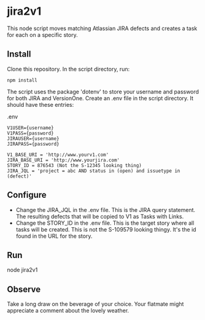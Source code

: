 # jira2v1

This node script moves matching Atlassian JIRA defects and creates a task for each on a specific story.

## Install

Clone this repository. In the script directory, run: 

`npm install`

The script uses the package 'dotenv' to store your username and password for both JIRA and VersionOne. Create an .env file in the script directory. It should have these entries: 

.env
````
V1USER={username}
V1PASS={password}
JIRAUSER={username}
JIRAPASS={password}

V1_BASE_URI = 'http://www.yourv1.com'
JIRA_BASE_URI = 'http://www.yourjira.com'
STORY_ID = 876543 (Not the S-12345 looking thing)
JIRA_JQL = 'project = abc AND status in (open) and issuetype in (defect)'
````

## Configure

* Change the JIRA_JQL in the .env file. This is the JIRA query statement. The resulting defects that will be copied to V1 as Tasks with Links. 
* Change the STORY_ID in the .env file. This is the target story where all tasks will be created. This is not the S-109579 looking thingy. It's the id found in the URL for the story.


## Run 

node jira2v1

## Observe 

Take a long draw on the beverage of your choice. Your flatmate might appreciate a comment about the lovely weather.